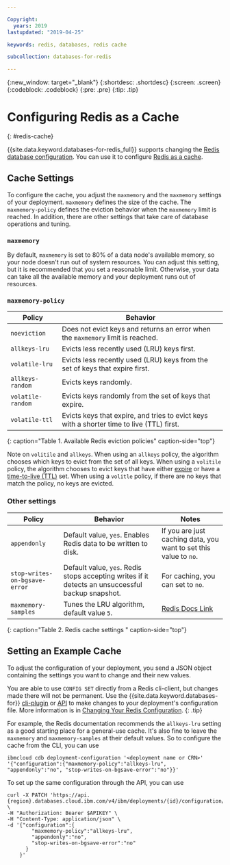 ```yaml
---

Copyright:
  years: 2019
lastupdated: "2019-04-25"

keywords: redis, databases, redis cache

subcollection: databases-for-redis

---
```


{:new_window: target="_blank"}
{:shortdesc: .shortdesc}
{:screen: .screen}
{:codeblock: .codeblock}
{:pre: .pre}
{:tip: .tip}

# Configuring Redis as a Cache
{: #redis-cache}

{{site.data.keyword.databases-for-redis_full}} supports changing the [Redis database configuration](/docs/services/databases-for-redis?topic=databases-for-redis-changing-configuration). You can use it to configure [Redis as a cache](https://redis.io/topics/lru-cache).

## Cache Settings

To configure the cache, you adjust the `maxmemory` and the `maxmemory` settings of your deployment. `maxmemory` defines the size of the cache. The `maxmemory-policy` defines the eviction behavior when the `maxmemory` limit is reached. In addition, there are other settings that take care of database operations and tuning.

### `maxmemory`

By default, `maxmemory` is set to 80% of a data node's available memory, so your node doesn't run out of system resources. You can adjust this setting, but it is recommended that you set a reasonable limit. Otherwise, your data can take all the available memory and your deployment runs out of resources.

### `maxmemory-policy`

Policy|Behavior
---------|---------
`noeviction` | Does not evict keys and returns an error when the `maxmemory` limit is reached.
`allkeys-lru` | Evicts less recently used (LRU) keys first.
`volatile-lru` | Evicts less recently used (LRU) keys from the set of keys that expire first.
`allkeys-random` | Evicts keys randomly.
`volatile-random` | Evicts keys randomly from the set of keys that expire.
`volatile-ttl` | Evicts keys that expire, and tries to evict keys with a shorter time to live (TTL) first.
{: caption="Table 1. Available Redis eviction policies" caption-side="top"}

Note on `volitile` and `allkeys`. When using an `allkeys` policy, the algorithm chooses which keys to evict from the set of all keys. When using a `volitile` policy, the algorithm chooses to evict keys that have either [expire](https://redis.io/commands/expire) or have a [time-to-live (TTL)](https://redis.io/commands/ttl) set. When using a `volitle` policy, if there are no keys that match the policy, no keys are evicted.

### Other settings

Policy|Behavior|Notes
---------|---------|------------
`appendonly` | Default value, `yes`. Enables Redis data to be written to disk. | If you are just caching data, you want to set this value to `no`.
`stop-writes-on-bgsave-error` | Default value, `yes`. Redis stops accepting writes if it detects an unsuccessful backup snapshot.| For caching, you can set to `no`.
`maxmemory-samples` | Tunes the LRU algorithm, default value `5`. | [Redis Docs Link](https://redis.io/topics/lru-cache#approximated-lru-algorithm)

{: caption="Table 2. Redis cache settings " caption-side="top"}

## Setting an Example Cache

To adjust the configuration of your deployment, you send a JSON object containing the settings you want to change and their new values. 

You are able to use `CONFIG SET` directly from a Redis cli-client, but changes made there will not be permanent. Use the {{site.data.keyword.databases-for}} [cli-plugin](/docs/databases-cli-plugin?topic=cloud-databases-cli-cdb-reference#deployment-configuration) or [API](https://{DomainName}/apidocs/cloud-databases-api#change-your-database-configuration) to make changes to your deployment's configuration file. More information is in [Changing Your Redis Configuration](/docs/services/databases-for-redis?topic=databases-for-redis-redis-cache).
{: .tip} 

For example, the Redis documentation recommends the `allkeys-lru` setting as a good starting place for a general-use cache. It's also fine to leave the `maxmemory` and `maxmemory-samples` at their default values. So to configure the cache from the CLI, you can use
```
ibmcloud cdb deployment-configuration '<deployment name or CRN>' '{"configuration":{"maxmemory-policy":"allkeys-lru", "appendonly":"no", "stop-writes-on-bgsave-error":"no"}}'
```

To set up the same configuration through the API, you can use
```
curl -X PATCH 'https://api.{region}.databases.cloud.ibm.com/v4/ibm/deployments/{id}/configuration/schema' \
-H "Authorization: Bearer $APIKEY" \
-H "Content-Type: application/json" \
-d '{"configuration":{
        "maxmemory-policy":"allkeys-lru",
        "appendonly":"no",
        "stop-writes-on-bgsave-error":"no"
      }
    }'
```



